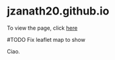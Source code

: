# jzanath20.github.io

To view the page, click <a href="https://jzanath20.github.io/" target=”_blank”>here</a>

#TODO
Fix leaflet map to show

Ciao.
